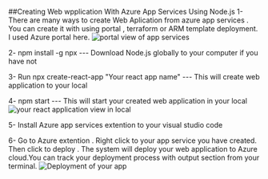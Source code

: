 ##Creating Web wpplication With Azure App Services Using Node.js
1-There are many ways to create Web Aplication from azure app services . You can create it with using portal , terraform or ARM template deployment. I used Azure portal here.
![portal view of app services](C/Users/alica/OneDrive/Masaüstü/1.png)

2- npm install -g npx --- Download Node.js globally to your computer if you have not 

3- Run npx create-react-app "Your react app name" --- This will create web application to your local

4- npm start --- This will start your created web application in your local 
![your react application view in local](C/Users/alica/OneDrive/Masaüstü/2.png)

5- Install Azure app services extention to your visual studio code

6- Go to Azure extention . Right click to your app service you have created. Then click to deploy . The system will deploy your web application to Azure cloud.You  can track your deployment process with output section from your terminal. 
![Deployment of your app ](C/Users/alica/OneDrive/Masaüstü/3.png)

